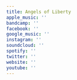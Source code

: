 ```yaml
---
title: Angels of Liberty
apple_music: ''
bandcamp: ''
facebook: ''
google_music: ''
instagram: ''
soundcloud: ''
spotify: ''
twitter: ''
website: ''
youtube: ''
---
```

